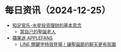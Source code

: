 ﻿# 每日资讯（2024-12-25）

- [知足常乐-水星投资理财的基本意念](http://mercurychong.blogspot.com/feeds/posts/default)
  - [當自己的聖誕老人](http://mercurychong.blogspot.com/2024/12/blog-post_24.html)
- [蘋果迷 APPLEFANS](https://applefans.today/feed/)
  - [LINE 關鍵字特效登場！讓聖誕節的聊天更有氛圍](https://applefans.today/2024-12-line-special-keyword-xmas/)
